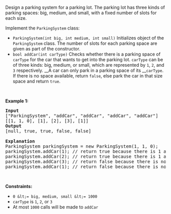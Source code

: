 Design a parking system for a parking lot. The parking lot has three kinds of parking spaces: big, medium, and small, with a fixed number of slots for each size.

Implement the `` ParkingSystem `` class:

*   `` ParkingSystem(int big, int medium, int small) `` Initializes object of the `` ParkingSystem `` class. The number of slots for each parking space are given as part of the constructor.
*   `` bool addCar(int carType) `` Checks whether there is a parking space of `` carType `` for the car that wants to get into the parking lot. `` carType `` can be of three kinds: big, medium, or small, which are represented by `` 1 ``, `` 2 ``, and `` 3 `` respectively. __A car can only park in a parking space of its __`` carType ``. If there is no space available, return `` false ``, else park the car in that size space and return `` true ``.

&nbsp;

__Example 1:__

<pre>
<strong>Input</strong>
["ParkingSystem", "addCar", "addCar", "addCar", "addCar"]
[[1, 1, 0], [1], [2], [3], [1]]
<strong>Output</strong>
[null, true, true, false, false]

<strong>Explanation</strong>
ParkingSystem parkingSystem = new ParkingSystem(1, 1, 0);
parkingSystem.addCar(1); // return true because there is 1 available slot for a big car
parkingSystem.addCar(2); // return true because there is 1 available slot for a medium car
parkingSystem.addCar(3); // return false because there is no available slot for a small car
parkingSystem.addCar(1); // return false because there is no available slot for a big car. It is already occupied.
</pre>

&nbsp;

__Constraints:__

*   `` 0 &lt;= big, medium, small &lt;= 1000 ``
*   `` carType `` is `` 1 ``, `` 2 ``, or `` 3 ``
*   At most `` 1000 `` calls will be made to `` addCar ``